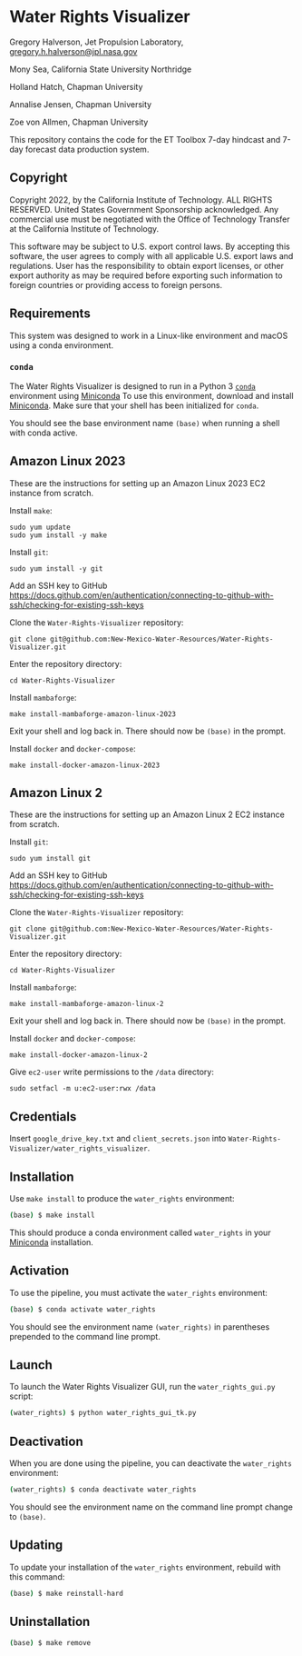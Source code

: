 # Water Rights Visualizer

Gregory Halverson, Jet Propulsion Laboratory, [gregory.h.halverson@jpl.nasa.gov](mailto:gregory.h.halverson@jpl.nasa.gov)

Mony Sea, California State University Northridge

Holland Hatch, Chapman University

Annalise Jensen, Chapman University

Zoe von Allmen, Chapman University

This repository contains the code for the ET Toolbox 7-day hindcast and 7-day forecast data production system.

## Copyright

Copyright 2022, by the California Institute of Technology. ALL RIGHTS RESERVED. United States Government Sponsorship acknowledged. Any commercial use must be negotiated with the Office of Technology Transfer at the California Institute of Technology.
 
This software may be subject to U.S. export control laws. By accepting this software, the user agrees to comply with all applicable U.S. export laws and regulations. User has the responsibility to obtain export licenses, or other export authority as may be required before exporting such information to foreign countries or providing access to foreign persons.

## Requirements

This system was designed to work in a Linux-like environment and macOS using a conda environment.

### `conda`

The Water Rights Visualizer is designed to run in a Python 3 [`conda`](https://docs.conda.io/en/latest/miniconda.html) environment using [Miniconda](https://docs.conda.io/en/latest/miniconda.html) To use this environment, download and install [Miniconda](https://docs.conda.io/en/latest/miniconda.html). Make sure that your shell has been initialized for `conda`.

You should see the base environment name `(base)` when running a shell with conda active.

## Amazon Linux 2023

These are the instructions for setting up an Amazon Linux 2023 EC2 instance from scratch.

Install `make`:
```
sudo yum update
sudo yum install -y make
```

Install `git`:
```
sudo yum install -y git
```

Add an SSH key to GitHub
https://docs.github.com/en/authentication/connecting-to-github-with-ssh/checking-for-existing-ssh-keys

Clone the `Water-Rights-Visualizer` repository:
```
git clone git@github.com:New-Mexico-Water-Resources/Water-Rights-Visualizer.git
```

Enter the repository directory:
```
cd Water-Rights-Visualizer
```

Install `mambaforge`:
```
make install-mambaforge-amazon-linux-2023
```

Exit your shell and log back in. There should now be `(base)` in the prompt.

Install `docker` and `docker-compose`:
```
make install-docker-amazon-linux-2023
```

## Amazon Linux 2

These are the instructions for setting up an Amazon Linux 2 EC2 instance from scratch.

Install `git`:
```
sudo yum install git
```

Add an SSH key to GitHub
https://docs.github.com/en/authentication/connecting-to-github-with-ssh/checking-for-existing-ssh-keys

Clone the `Water-Rights-Visualizer` repository:
```
git clone git@github.com:New-Mexico-Water-Resources/Water-Rights-Visualizer.git
```

Enter the repository directory:
```
cd Water-Rights-Visualizer
```

Install `mambaforge`:
```
make install-mambaforge-amazon-linux-2
```

Exit your shell and log back in. There should now be `(base)` in the prompt.

Install `docker` and `docker-compose`:
```
make install-docker-amazon-linux-2
```

Give `ec2-user` write permissions to the `/data` directory:
```
sudo setfacl -m u:ec2-user:rwx /data
```

## Credentials

Insert `google_drive_key.txt` and `client_secrets.json` into `Water-Rights-Visualizer/water_rights_visualizer`.

## Installation

Use `make install` to produce the `water_rights` environment:

```bash
(base) $ make install
```

This should produce a conda environment called `water_rights` in your [Miniconda](https://docs.conda.io/en/latest/miniconda.html) installation.

## Activation

To use the pipeline, you must activate the `water_rights` environment:

```bash
(base) $ conda activate water_rights
```

You should see the environment name `(water_rights)` in parentheses prepended to the command line prompt.

## Launch

To launch the Water Rights Visualizer GUI, run the `water_rights_gui.py` script:

```bash
(water_rights) $ python water_rights_gui_tk.py
```

## Deactivation

When you are done using the pipeline, you can deactivate the `water_rights` environment:

```bash
(water_rights) $ conda deactivate water_rights
```

You should see the environment name on the command line prompt change to `(base)`.

## Updating

To update your installation of the `water_rights` environment, rebuild with this command:

```bash
(base) $ make reinstall-hard
```

## Uninstallation

```bash
(base) $ make remove
```



